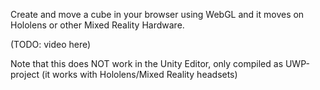 Create and move a cube in your browser using WebGL and it moves on Hololens or other Mixed Reality Hardware.

(TODO: video here)

Note that this does NOT work in the Unity Editor, only compiled as UWP-project (it works with Hololens/Mixed Reality headsets)
